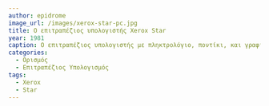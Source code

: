 ```yaml
---
author: epidrome
image_url: /images/xerox-star-pc.jpg
title: Ο επιτραπέζιος υπολογιστής Xerox Star
year: 1981
caption: Ο επιτραπέζιος υπολογιστής με πληκτρολόγιο, ποντίκι, και γραφική επιφάνεια εργασίας (παράθυρα, εικονίδια, φάκελοι) που δημιουργήθηκε από τη Xerox στα τέλη της δεκαετίας του 1970 λίγο διαφέρει από τον μοντέρνο επιτραπέζιο υπολογιστή.
categories:
  - Ορισμός
  - Επιτραπέζιος Υπολογισμός
tags:
  - Xerox
  - Star
---
```

